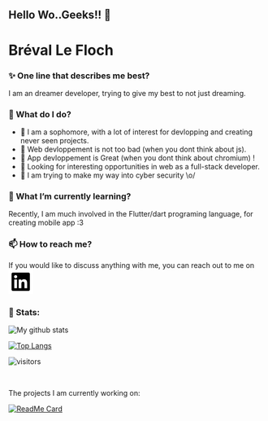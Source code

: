 ## Hello Wo..Geeks!! 👋
# Bréval Le Floch

<!--
**LightInn/LightInn** is a ✨ _special_ ✨ repository because its `README.md` (this file) appears on your GitHub profile.

🔭 I’m currently working on ...
- 🤔 I’m looking for help with ...
- 👯 I’m looking to collaborate on ...
- 💬 Ask me about ...
- ⚡ Fun fact: ...
-->


### :sparkles: One line that describes me best?

I am an dreamer developer, trying to give my best to not just dreaming.

### 🤔 What do I do? 

 - :green_book: I am a sophomore, with a lot of interest for devlopping and creating never seen projects.
 - :green_book: Web devloppement is not too bad (when you dont think about js). 
 - :green_book: App devloppement is Great (when you dont think about chromium) !  
 - :green_book: Looking for interesting opportunities in web as a full-stack  developer.
 - :green_book: I am trying to make my way into cyber security \o/ 

### 🌱 What I’m currently learning?

Recently, I am much involved in the Flutter/dart programing language, for creating mobile app :3

### 📫 How to reach me?
If you would like to discuss anything with me, you can reach out to me on [<img src="https://raw.githubusercontent.com/ChoukseyKhushbu/ChoukseyKhushbu/100c63ccd5bf079f7995582b29ae0b3931724e87/readme/linkedin-box-fill.svg" >](https://www.linkedin.com/in/br%C3%A9val-le-floch-234564190/)


### 📶 Stats:
<!-- ![My github stats](https://github-readme-stats.vercel.app/api?username=ChoukseyKhushbu&show_icons=true&title_color=fff&icon_color=79ff97&text_color=9f9f9f&bg_color=151515&count_private=true) -->

![My github stats](https://github-readme-stats.vercel.app/api?username=LightInn&include_all_commits=true&show_icons=true&theme=dracula&count_private=true)

[![Top Langs](https://github-readme-stats.vercel.app/api/top-langs/?username=LightInn&theme=dracula&layout=compact)](https://github.com/anuraghazra/github-readme-stats)

![visitors](https://profile-counter.glitch.me/LightInn/count.svg)


<br />

<div><p>The projects I am currently working on: </p></div>

[![ReadMe Card](https://github-readme-stats.vercel.app/api/pin/?username=LightInn&repo=breval)](https://github.com/LightInn/breval)




